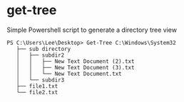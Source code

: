 # get-tree
Simple Powershell script to generate a directory tree view

```
PS C:\Users\Lee\Desktop> Get-Tree C:\Windows\System32
   ├── sub directory
   │   ├── subdir2
   │   │   ├── New Text Document (2).txt
   │   │   ├── New Text Document (3).txt
   │   │   └── New Text Document.txt
   │   └── subdir3
   ├── file1.txt
   └── file2.txt
   ```
